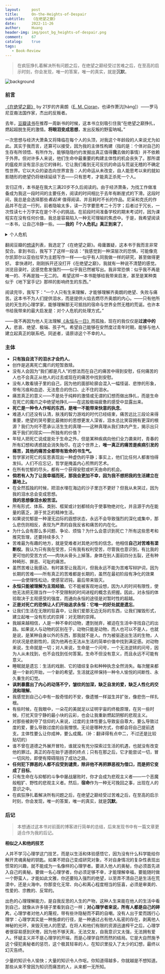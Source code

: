 ```yaml
---
layout:     post
title:      On-the-Heights-of-Despair
subtitle:   《在绝望之巅》
date:       2022-11-26
author:     Huang
header-img: img/post_bg_heights-of-despair.png
comment:    67
catalog:    true
tags:
   - Book-Review
---
```


> 在疯狂挣扎着解决所有问题之后，在绝望之巅经受过苦难之后，在至高的启示时刻，你会发现，唯一的答案，唯一的真实，就是**沉默**。

![background](https://huang-feiyu.github.io/img/post_bg_heights-of-despair.png)

### 前言

[《在绝望之巅》](https://book.douban.com/subject/35900190/) by 21岁的齐奥朗（[E. M. Cioran](https://en.wikipedia.org/wiki/Emil_Cioran)，也译作萧沆[hàng]）——罗马尼亚裔法国作家，杰出的反叛者。

去年，[豆瓣读书](https://www.douban.com/people/113894409)在推荐一周新书的时候，这本书立刻吸引住我“在绝望之巅挣扎，燃起超脱生死的激情。<b>将眼泪变成思想</b>，发出反叛的野蛮呐喊。”

一次思想与经济大萧条又将降临在每个人的头顶，对我这个年龄段的人来说尤为如此。其实于我而言，还算可以接受，因为我的主体性构建（指的是：个体对自己的生存有所领悟、有所作为，能够隐隐约约发掘出真正值得**我**去做的事情）并不依赖于外界。但对许多人来说，他们生命中最重要的构建主体性的机会丧失了。那所谓的瘟疫并没有显示出它的锋利，它让我们看到无可反抗的命运与荒诞无稽的不确定性世界。它以大众的姿态向世界宣告：人的命运从未改变，自人能思考以来的就如影随形的绝望仍将继续延续下去——只有思考，才能真正杀死一个人。

言归正传，本书是在我大三满20岁不久后阅读的。由于经济萧条，为找工作做准备成为我这一段时间的主要任务，阅读的时间相比于去年有断崖式的下滑。这段时间，我总是会选择那些*看起来* 值得阅读、并且耗时不长的作品。尼采和克氏的作品并不在这一行列，前者隐喻太多，读一万字要思考二十万字；后者过于冗长，一次性读七十万字实在是个不小的挑战。在前段时间准备学校的期末考试时，因为课程实在没有任何价值，我总是容易陷入一种无可理喻的焦虑中。于是，我希望阅读一本书，让自己冷静一些。——**我的『个人危机』真正到来了**。

<details><summary>个人危机</summary>从痛苦的自我中创造一个角色：<li>歌德写作《少年维特之烦恼》</li><li>陀思妥耶夫斯基的英雄瞬间与《地下室手记》</li><li>克尔凯郭尔写作《诱惑者日记》</li><li>齐奥朗写作《在绝望之巅》</li></details>

翻阅豆瓣的[想读](https://book.douban.com/mine?status=wish)列表，我选定了《在绝望之巅》。毋庸置疑，这本书于我而言非常契合。拿到书后，我写下了这样一段话：“我感觉到一种深层次的恐惧，可能像克尔凯郭尔以亚伯拉罕为主题写作一样——似乎有人同我做一样的研究，甚至做得更好。 拿快递时，刚刚拆开还没打开《在绝望之巅》，我就有一种说不清楚的感觉。浏览目录时，这感觉愈发强烈——似乎我已然被写出。我非常恐惧：似乎我不再是唯一的、不再是独一无二的。 希望这样一本书能够给我带来启发，甚至是某种类似于《地下室手记》那样的影响终生的东西。”

阅读完毕，我写下：“一个人只有生来理解，才能够理解齐奥朗的绝望、失败与痛苦。这本书不为人们提供泪水，而是提供火焰去燃尽齐奥朗的内心。——只有他所说的天生的心理学家，能够理解那无可抵挡的宿命与世界全然无稽的荒诞。也许本书给我带来的最大启发是：对个人危机的处理方式。”

——我不再因为他人无法理解[《永恒与一日》](https://movie.douban.com/subject/1293455/)而孤独，现在的我仅仅是**过渡中的人**，悲哀、绝望、极端、孩子气。希望自己能够在安然度过青年时期，能够与他人建立起真正的联系吧。同逝者，请原谅这个不幸的人。

### 主体

* **只有独自流下的泪水才会灼人**。
* 创作是逃离死亡魔爪的短暂救赎。
* 没有人会因为“我们都是凡人”的想法而在自己的痛苦中得到安慰，任何痛苦的人也不会真正从他人的过去或现在的痛苦中找到安慰。
* 没有人敢看镜子里的自己，因为他的面部轮廓会混入一幅怪诞、悲惨的形象，带有污痕和血迹、无法愈合的伤口、止不住的泪水。
* 痛苦真正的意义——不是处于纯粹的激情或无谓的幻想而做出挣扎，而是生命在死亡的魔爪之中绝望地挣扎——在这股极端疲惫的感受中显露出来。
* **死亡是一种令人作呕的东西，是唯一不能带来快意的执念**。
* 难道人们还没有认清，肤浅的智力游戏的时代已经结束，痛苦远比三段论来得重要，绝望的哭号要比最微妙的思想更发人深省，泪水总比笑容拥有更深的根源？我们为何不愿承认活生生的真理——这种真理从我们体内产生，揭示出只属于我们的现实——所独有的价值？
* 年轻人把死亡说成是处于生命之外，但是某种疾病向他们全力袭来时，青春的所有幻想和诱惑就会消失殆尽。在这个世界上，**唯一真正的痛苦是疾病引发的痛苦，其他的痛苦全都带有致命的书生气。**
* 哲学家对死亡的反思表现出一种虚伪的平静；事实上，他们比任何人都害怕得发抖。人们不应忘记，哲学是掩盖内心煎熬的艺术。
* 在所有忧郁的尽头，都有一个获得安慰或听天由命的机会。
* **倘若有人为了让我幸福而死，那我会更加不幸，因为我不想把我的生活建立在墓地上。**
* 在全然孤独的时候，把泪水埋在海边的沙子里岂不更好？但我从未哭过，因为我的泪水总会变成思想。<br/>**我的思想像泪水般苦涩。**
* 所有形式、体系、类别、框架或计划都倾向于使事物绝对化，并且源于内在能量的匮乏，源于贫乏的精神生活。
* 如果说忧郁是一种漫无边际的遐想状态，永远不会导致强烈的深化或集中，那么悲伤则相反，表现为严肃的自我反省和痛苦的内在化。
* 为什么会有那么多问题、争论、烦恼？为什么会意识到死亡？所有这些思考和推究哲理，还要持续多久？
* 苦难最为有趣的地方，就是受难者对其绝对性的信念。他相信**自己对苦难有垄断权**。我认为只有我在受苦，只有我有权利受苦，尽管我也意识到，有比我的更可怕的受苦方式——肉块从骨头上掉落，身体在别人面前四分五裂，还有种种畸形、罪恶、可耻的痛苦。
* 虽然苦难让我感动，有时甚至让我高兴，但我永远不能为苦难写辩护词，因为长期的苦难——所有真正的苦难都是长期的，虽然在最初阶段有净化的效果——会使理性松动，使感官迟钝，最后带来毁灭。
* **永恒只能被理解为主观经验**。它不能被客观地设想，因为人的时间有限性，使他无法把无限当作一个不受限制的时间进程的概念去把握。因此，对永恒的体验取决于主观感受的强度，而通向永恒的途径是对暂时性的超越。
* **正是对死亡的恐惧让人们开始追求永恒：它唯一的好处就是遗忘**。
* 让我们生活在无限的狂喜中，让我们爱那无边无际的东西，让我们摧毁形式，建立起唯一没有形式的崇拜：对无限的崇拜。
* 我越来越相信，人是一种不幸的动物，遭到抛弃，被迫在生活中寻找自己的出路。如果说人与动物的区别在于，动物只能是动物，而人也可以不是人，也就是说，是某种自身以外的东西，那我就不是人。作为被驱逐出生活的生物，人的状况是悲剧性的，因为他再也无法从生活的简单价值中找到满足感。对动物来说，生命就是一切；对人来说，生命是一个问号，一个无法逆转的问号，因为人从未找到，也不会找到任何答案。生命不但没有意义，而且永远不可能有意义。
* 睡眠就是遗忘：生活的戏剧、它的错综复杂和种种执念全然消失。每次醒来都是一个新的开始，一个新的希望。生活就这样保持一种令人愉悦的间断性、永久重生的幻觉。
* **讽刺暴露出了内心的动荡不宁，皱纹的加深，缺乏自发的爱，缺乏人性化的交流和理解**。
* 我感觉到自己心中有一股奇怪的不安，像遗憾一样滋生并扩张，像悲伤一样扎根。
* 有些时候，在我眼中，一朵花的美就足以证明宇宙的终极原理，在另一些时候，打扰天空宁静的最小块的云彩，也会让我重新燃起阴郁的悲观主义。
* 对那些被剥夺了信仰的人来说，过度的主体性要么导致妄自尊大，要么导致过度的爱，要么导致过度的自我憎恨。无论是哪种方式，你都会将自己提前透支。主体性要么让你成神，要么成魔。（补：翻译得有点中二，不过还是比较贴切的）
* 谁不曾在道德之外展开冒险，谁就没有充分探索过生活的机遇，也就没有改变他的罪过。真正的存在始于道德的终点；只有在那之后，它才能尝试一切，冒一切风险，即使有障碍阻挡了成功之路。
* **任何犯下罪恶的人都不应受到谴责，除非他不再把罪恶视为借口，而是把它变成了目标**。
* 只有生命在与抑郁的斗争中屡战屡败时，你才会成为悲观主义者——一个恶魔般粗犷、野性的悲观主义者。然后，**宿命**作为一种无可挽回之事，出现在人的意识之中。
* 在疯狂挣扎着解决所有问题之后，在绝望之巅经受过苦难之后，在至高的启示时刻，你会发现，唯一的答案，唯一的真实，就是**沉默**。

### 后记

> 本想通过这本书对前面的博客进行简单的总结，后来发现书中有一篇文章更适合作为我的后记。

**相似之人和他的技艺**

人并不学习心理学这门技艺，而是以生活和体验感悟它，因为没有什么科学能给你解开灵魂奥秘的钥匙。如果不把自己变成研究对象，不对自身情况的复杂性表现出惯常的兴趣，就不能成为一名像样的心理学者。要进入他人的奥秘，你必须首先进入自己的奥秘。要做一名心理学者，你必须足够不幸，才能理解幸福，要能随时做一个野蛮人，才能如此文雅，你还要陷入强烈的绝望，以至弄不清自己是生活在荒漠中，还是火海中。你那变化无常、向心和离心程度相当的狂喜，必须是审美的、性爱的、宗教的、反常的。

出色的心理理解能力，是自我反思的人生的产物，这种人生来能在他人的生活中看到自己，就像从许多镜子里看到自己一样；**对心理学者来说，所有人都是自己的碎片**。心理学者对他人的蔑视，带有些许隐秘而不羁的自嘲。没有人出于爱而践行心理学：心理学其实是一种施虐的行径，是一种通过占有他人私密的存在，剥离他人神秘的光环，来毁灭他人的愿望。在将人和他们有限的资源迅速榨干之后，心理学者很容易感到厌倦，因为他不够天真，无法交友，自我意识又太强，无法拥有爱人。怀疑主义并不是心理学的开端，而是心理学自然而然的结局。它是大自然施予这个侵犯奥秘者的惩罚，这个极其轻率的人，在知识里投入了太少的幻想，最终以幻灭告终。

少量的知识令人愉快；大量的知识令人作呕。你知道得越多，你就越是不想知道。那些从来不曾因为知识而痛苦的人，从来都一无所知。
